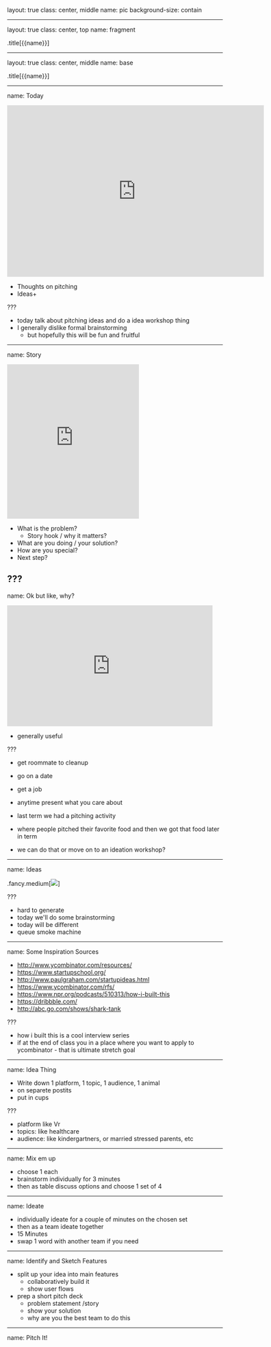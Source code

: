 layout: true
class: center, middle
name: pic
background-size: contain

---

layout: true
class: center, top
name: fragment

.title[{{name}}]

---
layout: true
class: center, middle
name: base

.title[{{name}}]




---
name: Today


<iframe width="600" height="400" src="https://www.youtube.com/embed/J-GVd_HLlps?rel=0&amp;showinfo=0" frameborder="0" allowfullscreen></iframe>

* Thoughts on pitching
* Ideas+

???
* today talk about pitching ideas and do a idea workshop thing
* I generally dislike formal brainstorming
  - but hopefully this will be fun and fruitful


---
name: Story

<iframe src="https://giphy.com/embed/IoQETeY2ue5bi" width="308" height="360" frameBorder="0" class="giphy-embed" allowFullScreen></iframe>

* What is the problem?
  * Story hook / why it matters?
* What are you doing / your solution?
* How are you special?
* Next step?


???
---
name: Ok but like, why?

<iframe src="https://giphy.com/embed/113udJYmASs3qE" width="480" height="282" frameBorder="0" class="giphy-embed" allowFullScreen></iframe>

* generally useful

???
* get roommate to cleanup
* go on a date
* get a job
* anytime present what you care about

* last term we had a pitching activity
* where people pitched their favorite food and then we got that food later in term
* we can do that or move on to an ideation workshop?

---
name: Ideas


.fancy.medium[![](https://media.giphy.com/media/PIYuiILBo5OnK/giphy.gif)]


???
* hard to generate
* today we'll do some brainstorming
* today will be different
* queue smoke machine



---
name: Some Inspiration Sources


* http://www.ycombinator.com/resources/
* https://www.startupschool.org/
* http://www.paulgraham.com/startupideas.html
* https://www.ycombinator.com/rfs/
* https://www.npr.org/podcasts/510313/how-i-built-this
* https://dribbble.com/
* http://abc.go.com/shows/shark-tank



???
* how i built this is a cool interview series
* if at the end of class you in a place where you want to apply to ycombinator - that is ultimate stretch goal



---
name: Idea Thing


* Write down 1 platform, 1 topic, 1 audience, 1 animal
* on separete postits
* put in cups




???
* platform like Vr
* topics: like healthcare
* audience: like kindergartners, or married stressed  parents, etc


---
name: Mix em up


* choose 1 each
* brainstorm individually for 3 minutes
* then as table discuss options and choose 1 set of 4


---
name: Ideate

* individually ideate for a couple of minutes on the chosen set
* then as a team ideate together
* 15 Minutes
* swap 1 word with another team if you need


---
name: Identify and Sketch Features


* split up your idea into main features
  * collaboratively build it
  * show user flows
* prep a short pitch deck
  * problem statement /story
  * show your solution
  * why are you the best team to do this


---
name: Pitch It!

